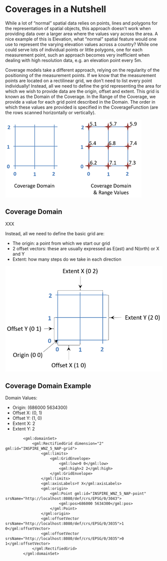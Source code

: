 # Coverages in a Nutshell

While a lot of “normal” spatial data relies on points, lines and polygons for the representation of spatial objects, this approach doesn’t work when providing data over a larger area where the values vary across the area. A nice example of this is Elevation, what “normal” spatial feature would one use to represent the varying elevation values across a country? While one could serve lots of individual points or little polygons, one for each measurement point, such an approach becomes very inefficient when dealing with high resolution data, e.g. an elevation point every 5m.

Coverage models take a different approach, relying on the regularity of the positioning of the measurement points. If we know that the measurement points are located on a rectilinear grid, we don’t need to list every point individually! Instead, all we need to define the grid representing the area for which we wish to provide data are the origin, offset and extent. This grid is known as the Domain of the Coverage. In the Range of the Coverage, we provide a value for each grid point described in the Domain. The order in which these values are provided is specified in the CoverageFunction (are the rows scanned  horizontally or vertically).

![DomainRange](./pix/DomainRangeS.png)


## Coverage Domain

XXX

Instead, all we need to define the basic grid are:
- The origin: a point from which we start our grid
- 2 offset vectors: these are usually expressed as E(ast) and N(orth) or X and Y
- Extent: how many steps do we take in each direction

![DomainAnnotated](./pix/DomainAnnotated.png)


## Coverage Domain Example

Domain Values:
- Origin: (686000 5634300)
- Offset X: (0, 1)
- Offset Y: (1, 0)
- Extent X: 2
- Extent Y: 2

```
        <gml:domainSet>
            <gml:RectifiedGrid dimension="2" gml:id="INSPIRE_WNZ_5_NAP-grid">
                <gml:limits>
                    <gml:GridEnvelope>
                        <gml:low>0 0</gml:low>
                        <gml:high>2 2</gml:high>
                    </gml:GridEnvelope>
                </gml:limits>
                <gml:axisLabels>Y X</gml:axisLabels>
                <gml:origin>
                    <gml:Point gml:id="INSPIRE_WNZ_5_NAP-point" srsName="http://localhost:8080/def/crs/EPSG/0/3043">
                        <gml:pos>686000 5634300</gml:pos>
                    </gml:Point>
                </gml:origin>
                <gml:offsetVector srsName="http://localhost:8080/def/crs/EPSG/0/3035">1 0</gml:offsetVector>
                <gml:offsetVector srsName="http://localhost:8080/def/crs/EPSG/0/3035">0 1</gml:offsetVector>
            </gml:RectifiedGrid>
        </gml:domainSet>
```





